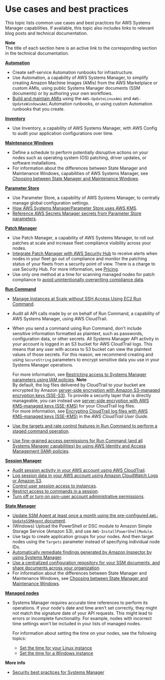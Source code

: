 # Use cases and best practices<a name="systems-manager-best-practices"></a>

This topic lists common use cases and best practices for AWS Systems Manager capabilities\. If available, this topic also includes links to relevant blog posts and technical documentation\.

**Note**  
The title of each section here is an active link to the corresponding section in the technical documentation\.

**[Automation](systems-manager-automation.md)**
+ Create self\-service Automation runbooks for infrastructure\.
+ Use Automation, a capability of AWS Systems Manager, to simplify creating Amazon Machine Images \(AMIs\) from the AWS Marketplace or custom AMIs, using public Systems Manager documents \(SSM documents\) or by authoring your own workflows\.
+ [Build and maintain AMIs](automation-tutorial-update-ami.md) using the `AWS-UpdateLinuxAmi` and `AWS-UpdateWindowsAmi` Automation runbooks, or using custom Automation runbooks that you create\.

**[Inventory](systems-manager-inventory.md)**
+ Use Inventory, a capability of AWS Systems Manager, with AWS Config to audit your application configurations over time\.

**[Maintenance Windows](systems-manager-maintenance.md)**
+ Define a schedule to perform potentially disruptive actions on your nodes such as operating system \(OS\) patching, driver updates, or software installations\.
+ For information about the differences between State Manager and Maintenance Windows, capabilities of AWS Systems Manager, see [Choosing between State Manager and Maintenance Windows](state-manager-vs-maintenance-windows.md)\.

**[Parameter Store](systems-manager-parameter-store.md)**
+ Use Parameter Store, a capability of AWS Systems Manager, to centrally manage global configuration settings\.
+ [How AWS Systems ManagerParameter Store uses AWS KMS](https://docs.aws.amazon.com/kms/latest/developerguide/services-parameter-store.html)\.
+ [Reference AWS Secrets Manager secrets from Parameter Store parameters](integration-ps-secretsmanager.md)\.

**[Patch Manager](systems-manager-patch.md)**
+ Use Patch Manager, a capability of AWS Systems Manager, to roll out patches at scale and increase fleet compliance visibility across your nodes\.
+  [Integrate Patch Manager with AWS Security Hub](patch-manager-security-hub-integration.md) to receive alerts when nodes in your fleet go out of compliance and monitor the patching status of your fleets from a security point of view\. There is a charge to use Security Hub\. For more information, see [Pricing](http://aws.amazon.com/security-hub/pricing/)\.
+ Use only one method at a time for scanning managed nodes for patch compliance to [avoid unintentionally overwriting compliance data](avoid-patch-compliance-overwrites.md)\.

**[Run Command](run-command.md)**
+ [Manage Instances at Scale without SSH Access Using EC2 Run Command](http://aws.amazon.com/blogs/aws/manage-instances-at-scale-without-ssh-access-using-ec2-run-command/)\.
+ Audit all API calls made by or on behalf of Run Command, a capability of AWS Systems Manager, using AWS CloudTrail\.
+ When you send a command using Run Command, don't include sensitive information formatted as plaintext, such as passwords, configuration data, or other secrets\. All Systems Manager API activity in your account is logged in an S3 bucket for AWS CloudTrail logs\. This means that any user with access to S3 bucket can view the plaintext values of those secrets\. For this reason, we recommend creating and using `SecureString` parameters to encrypt sensitive data you use in your Systems Manager operations\.

  For more information, see [Restricting access to Systems Manager parameters using IAM policies](sysman-paramstore-access.md)\.
**Note**  
By default, the log files delivered by CloudTrail to your bucket are encrypted by Amazon [server\-side encryption with Amazon S3\-managed encryption keys \(SSE\-S3\)](https://docs.aws.amazon.com/AmazonS3/latest/userguide/UsingServerSideEncryption.html)\. To provide a security layer that is directly manageable, you can instead use [server\-side encryption with AWS KMS–managed keys \(SSE\-KMS\)](https://docs.aws.amazon.com/AmazonS3/latest/userguide/UsingKMSEncryption.html) for your CloudTrail log files\.  
For more information, see [Encrypting CloudTrail log files with AWS KMS–managed keys \(SSE\-KMS\)](https://docs.aws.amazon.com/awscloudtrail/latest/userguide/encrypting-cloudtrail-log-files-with-aws-kms.html) in the *AWS CloudTrail User Guide*\.
+ [Use the targets and rate control features in Run Command to perform a staged command operation](send-commands-multiple.md)\.
+ [Use fine\-grained access permissions for Run Command \(and all Systems Manager capabilities\) by using AWS Identity and Access Management \(IAM\) policies](security_iam_id-based-policy-examples.md#customer-managed-policies)\.

**[Session Manager](session-manager.md)**
+ [Audit session activity in your AWS account using AWS CloudTrail](session-manager-auditing.md)\.
+ [Log session data in your AWS account using Amazon CloudWatch Logs or Amazon S3](session-manager-logging.md)\.
+ [Control user session access to instances](session-manager-getting-started-restrict-access.md)\.
+ [Restrict access to commands in a session](session-manager-restrict-command-access.md)\.
+ [Turn off or turn on ssm\-user account administrative permissions](session-manager-getting-started-ssm-user-permissions.md)\.

**[State Manager](systems-manager-state.md)**
+ [Update SSM Agent at least once a month using the pre\-configured `AWS-UpdateSSMAgent` document](sysman-state-cli.md)\.
+ \(Windows\) Upload the PowerShell or DSC module to Amazon Simple Storage Service \(Amazon S3\), and use `AWS-InstallPowerShellModule`\.
+ Use tags to create application groups for your nodes\. And then target nodes using the `Targets` parameter instead of specifying individual node IDs\.
+ [Automatically remediate findings generated by Amazon Inspector by using Systems Manager](http://aws.amazon.com/blogs/security/how-to-remediate-amazon-inspector-security-findings-automatically/)\.
+ [Use a centralized configuration repository for your SSM documents, and share documents across your organization](ssm-sharing.md)\.
+ For information about the differences between State Manager and Maintenance Windows, see [Choosing between State Manager and Maintenance Windows](state-manager-vs-maintenance-windows.md)\.

**[Managed nodes](managed_instances.md)**
+ Systems Manager requires accurate time references to perform its operations\. If your node's date and time aren't set correctly, they might not match the signature date of your API requests\. This might lead to errors or incomplete functionality\. For example, nodes with incorrect time settings won't be included in your lists of managed nodes\.

  For information about setting the time on your nodes, see the following topics: 
  +  [Set the time for your Linux instance](https://docs.aws.amazon.com/AWSEC2/latest/UserGuide/set-time.html)
  +  [Set the time for a Windows instance](https://docs.aws.amazon.com/AWSEC2/latest/WindowsGuide/windows-set-time.html)

**More info**  
+ [Security best practices for Systems Manager](security-best-practices.md)